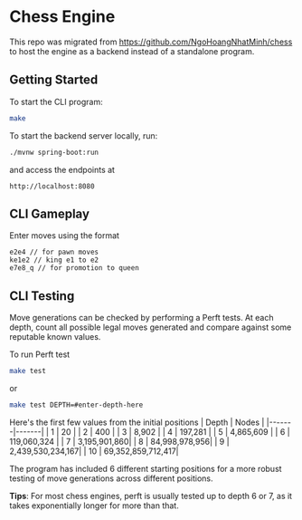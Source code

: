 # Chess Engine

This repo was migrated from https://github.com/NgoHoangNhatMinh/chess to host the engine as a backend instead of a standalone program.

## Getting Started

To start the CLI program:

```bash
make
```

To start the backend server locally, run:

```bash
./mvnw spring-boot:run
```

and access the endpoints at

```
http://localhost:8080
```

## CLI Gameplay

Enter moves using the format

```
e2e4 // for pawn moves
ke1e2 // king e1 to e2
e7e8_q // for promotion to queen
```

## CLI Testing

Move generations can be checked by performing a Perft tests. At each depth, count all possible legal moves generated and compare against some reputable known values.

To run Perft test

```bash
make test
```

or

```bash
make test DEPTH=#enter-depth-here
```

Here's the first few values from the initial positions
| Depth | Nodes |
|-------|-------|
| 1 | 20 |
| 2 | 400 |
| 3 | 8,902 |
| 4 | 197,281 |
| 5 | 4,865,609 |
| 6 | 119,060,324 |
| 7 | 3,195,901,860|
| 8 | 84,998,978,956|
| 9 | 2,439,530,234,167|
| 10 | 69,352,859,712,417|

The program has included 6 different starting positions for a more robust testing of move generations across different positions.

**Tips**: For most chess engines, perft is usually tested up to depth 6 or 7, as it takes exponentially longer for more than that.
